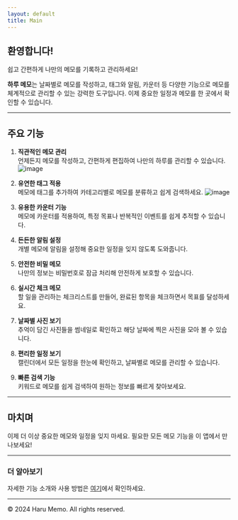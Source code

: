 ```yaml
---
layout: default
title: Main
---
```


## 환영합니다!

쉽고 간편하게 나만의 메모를 기록하고 관리하세요!

**하루 메모**는 날짜별로 메모를 작성하고, 태그와 알림, 카운터 등 다양한 기능으로 메모를 체계적으로 관리할 수 있는 강력한 도구입니다. 이제 중요한 일정과 메모를 한 곳에서 확인할 수 있습니다.

---

## 주요 기능

1. **직관적인 메모 관리**  
   언제든지 메모를 작성하고, 간편하게 편집하여 나만의 하루를 관리할 수 있습니다.
   ![image](https://github.com/user-attachments/assets/b7b818f6-d6dc-480b-b752-632fa85fadfd)

1. **유연한 태그 적용**  
   메모에 태그를 추가하여 카테고리별로 메모를 분류하고 쉽게 검색하세요.
   ![image](https://images.unsplash.com/photo-1724368202141-ef6f3522f50f?q=80&w=1374&auto=format&fit=crop&ixlib=rb-4.0.3&ixid=M3wxMjA3fDB8MHxwaG90by1wYWdlfHx8fGVufDB8fHx8fA%3D%3D)

1. **유용한 카운터 기능**  
   메모에 카운터를 적용하여, 특정 목표나 반복적인 이벤트를 쉽게 추적할 수 있습니다.

1. **든든한 알림 설정**  
   개별 메모에 알림을 설정해 중요한 일정을 잊지 않도록 도와줍니다.

1. **안전한 비밀 메모**  
   나만의 정보는 비밀번호로 잠금 처리해 안전하게 보호할 수 있습니다.

1. **실시간 체크 메모**  
   할 일을 관리하는 체크리스트를 만들어, 완료된 항목을 체크하면서 목표를 달성하세요.

1. **날짜별 사진 보기**  
   추억이 담긴 사진들을 썸네일로 확인하고 해당 날짜에 찍은 사진을 모아 볼 수 있습니다.

1. **편리한 일정 보기**  
   캘린더에서 모든 일정을 한눈에 확인하고, 날짜별로 메모를 관리할 수 있습니다.

1. **빠른 검색 기능**  
   키워드로 메모를 쉽게 검색하여 원하는 정보를 빠르게 찾아보세요.

---

## 마치며

이제 더 이상 중요한 메모와 일정을 잊지 마세요. 필요한 모든 메모 기능을 이 앱에서 만나보세요!

---

### 더 알아보기

자세한 기능 소개와 사용 방법은 [여기](support)에서 확인하세요.

---

© 2024 Haru Memo. All rights reserved.
